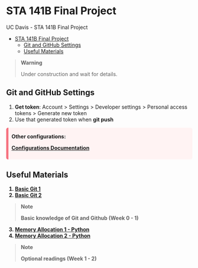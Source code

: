 # STA 141B Final Project
UC Davis - STA 141B Final Project

- [STA 141B Final Project](#sta-141b-final-project)
  - [Git and GitHub Settings](#git-and-github-settings)
  - [Useful Materials](#useful-materials)

> **Warning**
> 
> Under construction and wait for details.

## Git and GitHub Settings
1. **Get token**: Account > Settings > Developer settings > Personal access tokens > Generate new token
2. Use that generated token when **git push**

<div class="warning" style='background-color:#fff3f3; color: #00000; border-left: solid #F67280 6px; border-radius: 5px; padding:0.6em;'>
<span>
<p style='margin-top:0.5em; text-align:left'>
<b>Other configurations:<b></p>
<p style='margin-left:5em;'>

[Configurations Documentation](Configurations.md)
</p></span>
</div>

## Useful Materials

1. [Basic Git 1](https://backlog.com/git-tutorial/cn/intro/intro1_1.html)
2. [Basic Git 2](https://chinese.freecodecamp.org/news/git-and-github-for-beginners/)
> **Note**
> 
> Basic knowledge of Git and Github (Week 0 - 1)

3. [Memory Allocation 1 - Python](https://andrewpqc.github.io/2018/10/08/python-memory-management/)
4. [Memory Allocation 2 - Python](https://www.cnblogs.com/geaozhang/p/7111961.html)

> **Note**
> 
> Optional readings (Week 1 - 2) 